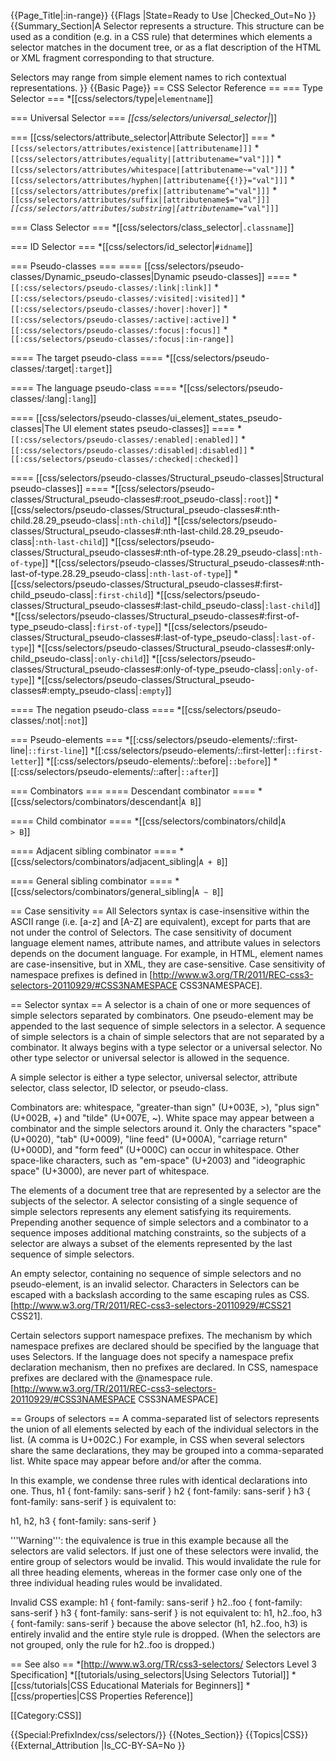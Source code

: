 {{Page_Title|:in-range}}
{{Flags
|State=Ready to Use
|Checked_Out=No
}}
{{Summary_Section|A Selector represents a structure. This structure can be used as a condition (e.g. in a CSS rule) that determines which elements a selector matches in the document tree, or as a flat description of the HTML or XML fragment corresponding to that structure.

Selectors may range from simple element names to rich contextual representations.
}}
{{Basic Page}}
== CSS Selector Reference ==
=== Type Selector ===
*[[css/selectors/type|<code>elementname</code>]]

=== Universal Selector ===
*[[css/selectors/universal_selector|<code>*</code>]]

=== [[css/selectors/attribute_selector|Attribute Selector]] ===
*<code>[[css/selectors/attributes/existence|[attributename]]]</code>
*<code>[[css/selectors/attributes/equality|[attributename="val"]]]</code>
*<code>[[css/selectors/attributes/whitespace|[attributename~="val"]]]</code>
*<code>[[css/selectors/attributes/hyphen|[attributename{{!}}="val"]]]</code>
*<code>[[css/selectors/attributes/prefix|[attributename^="val"]]]</code>
*<code>[[css/selectors/attributes/suffix|[attributename$="val"]]]</code>
*<code>[[css/selectors/attributes/substring|[attributename*="val"]]]</code>

=== Class Selector ===
*[[css/selectors/class_selector|<code>.classname</code>]]

=== ID Selector ===
*[[css/selectors/id_selector|<code>#idname</code>]]

=== Pseudo-classes ===
==== [[css/selectors/pseudo-classes/Dynamic_pseudo-classes|Dynamic pseudo-classes]] ====
*<code>[[:css/selectors/pseudo-classes/:link|:link]]</code>
*<code>[[:css/selectors/pseudo-classes/:visited|:visited]]</code>
*<code>[[:css/selectors/pseudo-classes/:hover|:hover]]</code>
*<code>[[:css/selectors/pseudo-classes/:active|:active]]</code>
*<code>[[:css/selectors/pseudo-classes/:focus|:focus]]</code>
*<code>[[:css/selectors/pseudo-classes/:focus|:in-range]]</code>

==== The target pseudo-class ====
*[[css/selectors/pseudo-classes/:target|<code>:target</code>]]

==== The language pseudo-class ====
*[[css/selectors/pseudo-classes/:lang|<code>:lang</code>]]

==== [[css/selectors/pseudo-classes/ui_element_states_pseudo-classes|The UI element states pseudo-classes]] ====
*<code>[[:css/selectors/pseudo-classes/:enabled|:enabled]]</code>
*<code>[[:css/selectors/pseudo-classes/:disabled|:disabled]]</code>
*<code>[[:css/selectors/pseudo-classes/:checked|:checked]]</code>

==== [[css/selectors/pseudo-classes/Structural_pseudo-classes|Structural pseudo-classes]] ====
*[[css/selectors/pseudo-classes/Structural_pseudo-classes#:root_pseudo-class|<code>:root</code>]]
*[[css/selectors/pseudo-classes/Structural_pseudo-classes#:nth-child.28.29_pseudo-class|<code>:nth-child</code>]]
*[[css/selectors/pseudo-classes/Structural_pseudo-classes#:nth-last-child.28.29_pseudo-class|<code>:nth-last-child</code>]]
*[[css/selectors/pseudo-classes/Structural_pseudo-classes#:nth-of-type.28.29_pseudo-class|<code>:nth-of-type</code>]]
*[[css/selectors/pseudo-classes/Structural_pseudo-classes#:nth-last-of-type.28.29_pseudo-class|<code>:nth-last-of-type</code>]]
*[[css/selectors/pseudo-classes/Structural_pseudo-classes#:first-child_pseudo-class|<code>:first-child</code>]]
*[[css/selectors/pseudo-classes/Structural_pseudo-classes#:last-child_pseudo-class|<code>:last-child</code>]]
*[[css/selectors/pseudo-classes/Structural_pseudo-classes#:first-of-type_pseudo-class|<code>:first-of-type</code>]]
*[[css/selectors/pseudo-classes/Structural_pseudo-classes#:last-of-type_pseudo-class|<code>:last-of-type</code>]]
*[[css/selectors/pseudo-classes/Structural_pseudo-classes#:only-child_pseudo-class|<code>:only-child</code>]]
*[[css/selectors/pseudo-classes/Structural_pseudo-classes#:only-of-type_pseudo-class|<code>:only-of-type</code>]]
*[[css/selectors/pseudo-classes/Structural_pseudo-classes#:empty_pseudo-class|<code>:empty</code>]]

==== The negation pseudo-class ====
*[[css/selectors/pseudo-classes/:not|<code>:not</code>]]

=== Pseudo-elements ===
*[[:css/selectors/pseudo-elements/::first-line|<code><span>:</span>:first-line</code>]]
*[[:css/selectors/pseudo-elements/::first-letter|<code><span>:</span>:first-letter</code>]]
*[[:css/selectors/pseudo-elements/::before|<code><span>:</span>:before</code>]]
*[[:css/selectors/pseudo-elements/::after|<code><span>:</span>:after</code>]]

=== Combinators ===
==== Descendant combinator ====
*[[css/selectors/combinators/descendant|<code>A B</code>]]

==== Child combinator ====
*[[css/selectors/combinators/child|<code>A > B</code>]]

==== Adjacent sibling combinator ====
*[[css/selectors/combinators/adjacent_sibling|<code>A + B</code>]]

==== General sibling combinator ====
*[[css/selectors/combinators/general_sibling|<code>A ~ B</code>]]

== Case sensitivity ==
All Selectors syntax is case-insensitive within the ASCII range (i.e. [a-z] and [A-Z] are equivalent), except for parts that are not under the control of Selectors. The case sensitivity of document language element names, attribute names, and attribute values in selectors depends on the document language. For example, in HTML, element names are case-insensitive, but in XML, they are case-sensitive. Case sensitivity of namespace prefixes is defined in [http://www.w3.org/TR/2011/REC-css3-selectors-20110929/#CSS3NAMESPACE CSS3NAMESPACE]. 

== Selector syntax ==
A selector is a chain of one or more sequences of simple selectors separated by combinators. One pseudo-element may be appended to the last sequence of simple selectors in a selector.
A sequence of simple selectors is a chain of simple selectors that are not separated by a combinator. It always begins with a type selector or a universal selector. No other type selector or universal selector is allowed in the sequence.

A simple selector is either a type selector, universal selector, attribute selector, class selector, ID selector, or pseudo-class.

Combinators are: whitespace, "greater-than sign" (U+003E, >), "plus sign" (U+002B, +) and "tilde" (U+007E, ~). White space may appear between a combinator and the simple selectors around it. Only the characters "space" (U+0020), "tab" (U+0009), "line feed" (U+000A), "carriage return" (U+000D), and "form feed" (U+000C) can occur in whitespace. Other space-like characters, such as "em-space" (U+2003) and "ideographic space" (U+3000), are never part of whitespace.

The elements of a document tree that are represented by a selector are the subjects of the selector. A selector consisting of a single sequence of simple selectors represents any element satisfying its requirements. Prepending another sequence of simple selectors and a combinator to a sequence imposes additional matching constraints, so the subjects of a selector are always a subset of the elements represented by the last sequence of simple selectors.

An empty selector, containing no sequence of simple selectors and no pseudo-element, is an invalid selector.
Characters in Selectors can be escaped with a backslash according to the same escaping rules as CSS. [http://www.w3.org/TR/2011/REC-css3-selectors-20110929/#CSS21 CSS21].

Certain selectors support namespace prefixes. The mechanism by which namespace prefixes are declared should be specified by the language that uses Selectors. If the language does not specify a namespace prefix declaration mechanism, then no prefixes are declared. In CSS, namespace prefixes are declared with the @namespace rule. [http://www.w3.org/TR/2011/REC-css3-selectors-20110929/#CSS3NAMESPACE CSS3NAMESPACE]

== Groups of selectors ==
A comma-separated list of selectors represents the union of all elements selected by each of the individual selectors in the list. (A comma is U+002C.) For example, in CSS when several selectors share the same declarations, they may be grouped into a comma-separated list. White space may appear before and/or after the comma.

In this example, we condense three rules with identical declarations into one. Thus,
<syntaxhighlight lang="css">
h1 { font-family: sans-serif }
h2 { font-family: sans-serif }
h3 { font-family: sans-serif }
</syntaxhighlight>
is equivalent to:

<syntaxhighlight lang="css">
h1, h2, h3 { font-family: sans-serif }
</syntaxhighlight>

'''Warning''': the equivalence is true in this example because all the selectors are valid selectors. If just one of these selectors were invalid, the entire group of selectors would be invalid. This would invalidate the rule for all three heading elements, whereas in the former case only one of the three individual heading rules would be invalidated. 

Invalid CSS example:
<syntaxhighlight lang="css">
h1 { font-family: sans-serif }
h2..foo { font-family: sans-serif }
h3 { font-family: sans-serif }
</syntaxhighlight>
is not equivalent to:
<syntaxhighlight lang="css">
h1, h2..foo, h3 { font-family: sans-serif }
</syntaxhighlight>
because the above selector (h1, h2..foo, h3) is entirely invalid and the entire style rule is dropped. (When the selectors are not grouped, only the rule for h2..foo is dropped.)


== See also ==
*[http://www.w3.org/TR/css3-selectors/ Selectors Level 3 Specification]
*[[tutorials/using_selectors|Using Selectors Tutorial]]
*[[css/tutorials|CSS Educational Materials for Beginners]]
*[[css/properties|CSS Properties Reference]]

[[Category:CSS]]


{{Special:PrefixIndex/css/selectors/}}
{{Notes_Section}}
{{Topics|CSS}}
{{External_Attribution
|Is_CC-BY-SA=No
}}
